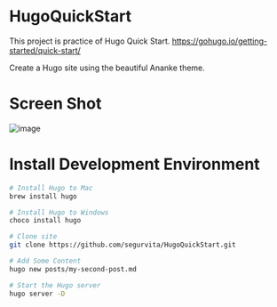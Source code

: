 # HugoQuickStart
This project is practice of Hugo Quick Start.
https://gohugo.io/getting-started/quick-start/

Create a Hugo site using the beautiful Ananke theme.



# Screen Shot

![image](https://user-images.githubusercontent.com/4960850/57212289-33afcd80-701e-11e9-8dd4-38cbf7a8eee0.png)





# Install Development Environment

```bash
# Install Hugo to Mac
brew install hugo

# Install Hugo to Windows
choco install hugo

# Clone site
git clone https://github.com/segurvita/HugoQuickStart.git

# Add Some Content
hugo new posts/my-second-post.md

# Start the Hugo server
hugo server -D
```



